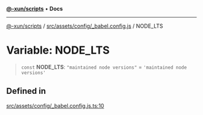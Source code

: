 [**@-xun/scripts**](../../../../../README.md) • **Docs**

***

[@-xun/scripts](../../../../../README.md) / [src/assets/config/\_babel.config.js](../README.md) / NODE\_LTS

# Variable: NODE\_LTS

> `const` **NODE\_LTS**: `"maintained node versions"` = `'maintained node versions'`

## Defined in

[src/assets/config/\_babel.config.js.ts:10](https://github.com/Xunnamius/xscripts/blob/4fd96d6123f1ac889c89848efd750e2454f43e43/src/assets/config/_babel.config.js.ts#L10)
